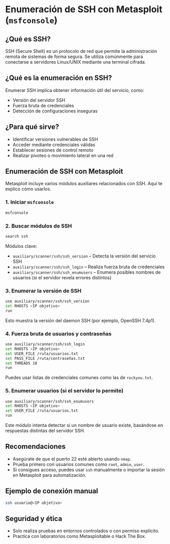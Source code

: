 # Enumeración de SSH con Metasploit (`msfconsole`)

## ¿Qué es SSH?

SSH (Secure Shell) es un protocolo de red que permite la administración remota de sistemas de forma segura. Se utiliza comúnmente para conectarse a servidores Linux/UNIX mediante una terminal cifrada.

## ¿Qué es la enumeración en SSH?

Enumerar SSH implica obtener información útil del servicio, como:
- Versión del servidor SSH
- Fuerza bruta de credenciales
- Detección de configuraciones inseguras

## ¿Para qué sirve?

- Identificar versiones vulnerables de SSH
- Acceder mediante credenciales válidas
- Establecer sesiones de control remoto
- Realizar pivoteo o movimiento lateral en una red

## Enumeración de SSH con Metasploit

Metasploit incluye varios módulos auxiliares relacionados con SSH. Aquí te explico cómo usarlos.

### 1. Iniciar `msfconsole`

```bash
msfconsole
```

### 2. Buscar módulos de SSH

```bash
search ssh
```

Módulos clave:
- `auxiliary/scanner/ssh/ssh_version` – Detecta la versión del servicio SSH
- `auxiliary/scanner/ssh/ssh_login` – Realiza fuerza bruta de credenciales
- `auxiliary/scanner/ssh/ssh_enumusers` – Enumera posibles nombres de usuarios (si el servidor revela errores distintos)

### 3. Enumerar la versión de SSH

```bash
use auxiliary/scanner/ssh/ssh_version
set RHOSTS <IP objetivo>
run
```

Esto muestra la versión del daemon SSH (por ejemplo, OpenSSH 7.4p1).

### 4. Fuerza bruta de usuarios y contraseñas

```bash
use auxiliary/scanner/ssh/ssh_login
set RHOSTS <IP objetivo>
set USER_FILE /ruta/usuarios.txt
set PASS_FILE /ruta/contraseñas.txt
set THREADS 10
run
```

Puedes usar listas de credenciales comunes como las de `rockyou.txt`.

### 5. Enumerar usuarios (si el servidor lo permite)

```bash
use auxiliary/scanner/ssh/ssh_enumusers
set RHOSTS <IP objetivo>
set USER_FILE /ruta/usuarios.txt
run
```

Este módulo intenta detectar si un nombre de usuario existe, basándose en respuestas distintas del servidor SSH.

## Recomendaciones

- Asegúrate de que el puerto 22 esté abierto usando `nmap`.
- Prueba primero con usuarios comunes como `root`, `admin`, `user`.
- Si consigues acceso, puedes usar `ssh` manualmente o importar la sesión en Metasploit para automatización.

## Ejemplo de conexión manual

```bash
ssh usuario@<IP objetivo>
```

## Seguridad y ética

- Solo realiza pruebas en entornos controlados o con permiso explícito.
- Practica con laboratorios como Metasploitable o Hack The Box.

